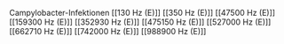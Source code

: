 Campylobacter-Infektionen
[[130 Hz (E)]]
[[350 Hz (E)]]
[[47500 Hz (E)]]
[[159300 Hz (E)]]
[[352930 Hz (E)]]
[[475150 Hz (E)]]
[[527000 Hz (E)]]
[[662710 Hz (E)]]
[[742000 Hz (E)]]
[[988900 Hz (E)]]